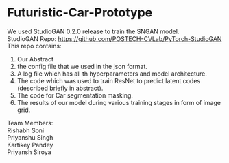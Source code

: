 # Futuristic-Car-Prototype

We used StudioGAN 0.2.0 release to train the SNGAN model.  
StudioGAN Repo: https://github.com/POSTECH-CVLab/PyTorch-StudioGAN   
This repo contains:  
1. Our Abstract
2. the config file that we used in the json format.  
3. A log file which has all th hyperparameters and model architecture.  
4. The code which was used to train ResNet to predict latent codes (described briefly in abstract).  
5. The code for Car segmentation masking.
6. The results of our model during various training stages in form of image grid.  
  
Team Members:  
Rishabh Soni  
Priyanshu Singh  
Kartikey Pandey  
Priyansh Siroya  
